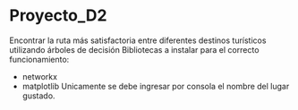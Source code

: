 # Proyecto_D2
Encontrar la ruta más satisfactoria entre diferentes destinos turísticos utilizando árboles de decisión
Bibliotecas a instalar para el correcto funcionamiento:
- networkx
- matplotlib
Unicamente se debe ingresar por consola el nombre del lugar gustado.

